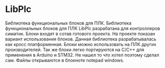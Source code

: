 # LibPlc
Библиотека функциональных блоков для ПЛК.
Библиотека функциональных блоков для ПЛК LibPlc разрабатана для контроллеров симатик. Блоки входят в сотав готового проекта. На проекте показан вариант использования блоков. Данная библиотека разрабатывалась как кросс платформенная. Блоки можно использовать на ПЛК других производителей. Так же блоки легко портируются на C/C++ для применения в Arduino и STM32. Не нашел то что хотел поэтому сделал сам. Файлы открываются в блокноте notepad windows.
